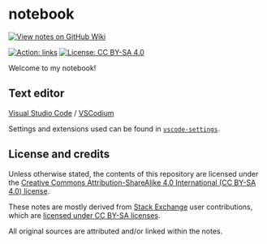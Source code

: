 # notebook

[![View notes on GitHub Wiki](https://img.shields.io/badge/-View%20on%20GitHub%20Wiki-seagreen?style=for-the-badge&logo=github&labelColor=black&logoColor=white)](https://github.com/nmstreethran/notebook/wiki)

[![Action: links](https://github.com/nmstreethran/notebook/workflows/links/badge.svg)](https://github.com/nmstreethran/notebook/actions?query=workflow%3Alinks)
[![License: CC BY-SA 4.0](https://img.shields.io/badge/license-CC%20BY--SA%204.0-blue?labelColor=darkslategray)](https://creativecommons.org/licenses/by-sa/4.0/)

Welcome to my notebook!

## Text editor

[Visual Studio Code](https://code.visualstudio.com/) / [VSCodium](https://vscodium.com/)

Settings and extensions used can be found in [`vscode-settings`](vscode-settings/).

## License and credits

Unless otherwise stated, the contents of this repository are licensed under the [Creative Commons Attribution-ShareAlike 4.0 International (CC BY-SA 4.0) license](https://creativecommons.org/licenses/by-sa/4.0/).

These notes are mostly derived from [Stack Exchange](https://stackexchange.com/) user contributions, which are [licensed under CC BY-SA licenses](https://stackoverflow.com/help/licensing).

All original sources are attributed and/or linked within the notes.
